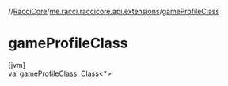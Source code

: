 //[RacciCore](../../index.md)/[me.racci.raccicore.api.extensions](index.md)/[gameProfileClass](game-profile-class.md)

# gameProfileClass

[jvm]\
val [gameProfileClass](game-profile-class.md): [Class](https://docs.oracle.com/javase/8/docs/api/java/lang/Class.html)&lt;*&gt;
